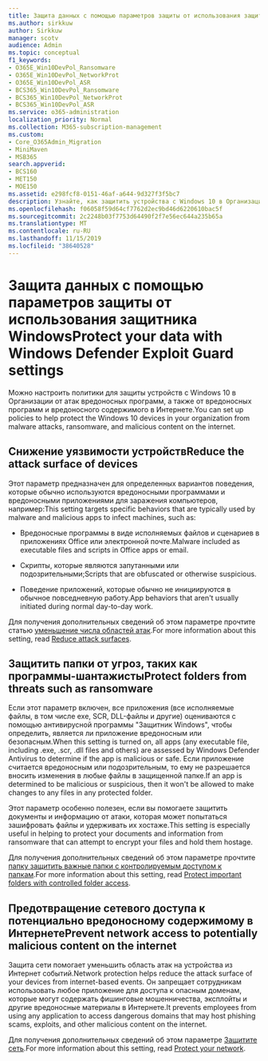 ```yaml
---
title: Защита данных с помощью параметров защиты от использования защитника Windows
ms.author: sirkkuw
author: Sirkkuw
manager: scotv
audience: Admin
ms.topic: conceptual
f1_keywords:
- O365E_Win10DevPol_Ransomware
- O365E_Win10DevPol_NetworkProt
- O365E_Win10DevPol_ASR
- BCS365_Win10DevPol_Ransomware
- BCS365_Win10DevPol_NetworkProt
- BCS365_Win10DevPol_ASR
ms.service: o365-administration
localization_priority: Normal
ms.collection: M365-subscription-management
ms.custom:
- Core_O365Admin_Migration
- MiniMaven
- MSB365
search.appverid:
- BCS160
- MET150
- MOE150
ms.assetid: e298fcf8-0151-46af-a644-9d327f3f5bc7
description: Узнайте, как защитить устройства с Windows 10 в Организации от атак вредоносных программ и вредоносных программ, а также вредоносного содержимого в Интернете.
ms.openlocfilehash: f06058f59d64cf7762d2ec9bd46d6220610bac5f
ms.sourcegitcommit: 2c2248b03f7753d64490f2f7e56ec644a235b65a
ms.translationtype: MT
ms.contentlocale: ru-RU
ms.lasthandoff: 11/15/2019
ms.locfileid: "38640528"
---
```

# <a name="protect-your-data-with-windows-defender-exploit-guard-settings"></a><span data-ttu-id="91533-103">Защита данных с помощью параметров защиты от использования защитника Windows</span><span class="sxs-lookup"><span data-stu-id="91533-103">Protect your data with Windows Defender Exploit Guard settings</span></span>

<span data-ttu-id="91533-104">Можно настроить политики для защиты устройств с Windows 10 в Организации от атак вредоносных программ, а также от вредоносных программ и вредоносного содержимого в Интернете.</span><span class="sxs-lookup"><span data-stu-id="91533-104">You can set up policies to help protect the Windows 10 devices in your organization from malware attacks, ransomware, and malicious content on the internet.</span></span>
  
## <a name="reduce-the-attack-surface-of-devices"></a><span data-ttu-id="91533-105">Снижение уязвимости устройств</span><span class="sxs-lookup"><span data-stu-id="91533-105">Reduce the attack surface of devices</span></span>

<span data-ttu-id="91533-106">Этот параметр предназначен для определенных вариантов поведения, которые обычно используются вредоносными программами и вредоносными приложениями для заражения компьютеров, например:</span><span class="sxs-lookup"><span data-stu-id="91533-106">This setting targets specific behaviors that are typically used by malware and malicious apps to infect machines, such as:</span></span>
  
- <span data-ttu-id="91533-107">Вредоносные программы в виде исполняемых файлов и сценариев в приложениях Office или электронной почте.</span><span class="sxs-lookup"><span data-stu-id="91533-107">Malware included as executable files and scripts in Office apps or email.</span></span>
    
- <span data-ttu-id="91533-108">Скрипты, которые являются запутанными или подозрительными;</span><span class="sxs-lookup"><span data-stu-id="91533-108">Scripts that are obfuscated or otherwise suspicious.</span></span>
    
- <span data-ttu-id="91533-109">Поведение приложений, которые обычно не инициируются в обычное повседневную работу.</span><span class="sxs-lookup"><span data-stu-id="91533-109">App behaviors that aren't usually initiated during normal day-to-day work.</span></span>
    
<span data-ttu-id="91533-110">Для получения дополнительных сведений об этом параметре прочтите статью [уменьшение числа областей атак](https://go.microsoft.com/fwlink/?linkid=870417).</span><span class="sxs-lookup"><span data-stu-id="91533-110">For more information about this setting, read [Reduce attack surfaces](https://go.microsoft.com/fwlink/?linkid=870417).</span></span>
  
## <a name="protect-folders-from-threats-such-as-ransomware"></a><span data-ttu-id="91533-111">Защитить папки от угроз, таких как программы-шантажисты</span><span class="sxs-lookup"><span data-stu-id="91533-111">Protect folders from threats such as ransomware</span></span>

<span data-ttu-id="91533-112">Если этот параметр включен, все приложения (все исполняемые файлы, в том числе exe, SCR, DLL-файлы и другие) оцениваются с помощью антивирусной программы "Защитник Windows", чтобы определить, является ли приложение вредоносным или безопасным.</span><span class="sxs-lookup"><span data-stu-id="91533-112">When this setting is turned on, all apps (any executable file, including .exe, .scr, .dll files and others) are assessed by Windows Defender Antivirus to determine if the app is malicious or safe.</span></span> <span data-ttu-id="91533-113">Если приложение считается вредоносным или подозрительным, то ему не разрешается вносить изменения в любые файлы в защищенной папке.</span><span class="sxs-lookup"><span data-stu-id="91533-113">If an app is determined to be malicious or suspicious, then it won't be allowed to make changes to any files in any protected folder.</span></span>
  
<span data-ttu-id="91533-114">Этот параметр особенно полезен, если вы помогаете защитить документы и информацию от атаки, которая может попытаться зашифровать файлы и удерживать их хостаже.</span><span class="sxs-lookup"><span data-stu-id="91533-114">This setting is especially useful in helping to protect your documents and information from ransomware that can attempt to encrypt your files and hold them hostage.</span></span>
  
<span data-ttu-id="91533-115">Для получения дополнительных сведений об этом параметре прочтите [папку защитить важные папки с контролируемым доступом к папкам](https://go.microsoft.com/fwlink/?linkid=870418).</span><span class="sxs-lookup"><span data-stu-id="91533-115">For more information about this setting, read [Protect important folders with controlled folder access](https://go.microsoft.com/fwlink/?linkid=870418).</span></span>
  
## <a name="prevent-network-access-to-potentially-malicious-content-on-the-internet"></a><span data-ttu-id="91533-116">Предотвращение сетевого доступа к потенциально вредоносному содержимому в Интернете</span><span class="sxs-lookup"><span data-stu-id="91533-116">Prevent network access to potentially malicious content on the internet</span></span>

<span data-ttu-id="91533-117">Защита сети помогает уменьшить область атак на устройства из Интернет событий.</span><span class="sxs-lookup"><span data-stu-id="91533-117">Network protection helps reduce the attack surface of your devices from internet-based events.</span></span> <span data-ttu-id="91533-118">Он запрещает сотрудникам использовать любое приложение для доступа к опасным доменам, которые могут содержать фишинговые мошенничества, эксплойты и другие вредоносные материалы в Интернете.</span><span class="sxs-lookup"><span data-stu-id="91533-118">It prevents employees from using any application to access dangerous domains that may host phishing scams, exploits, and other malicious content on the internet.</span></span>
  
<span data-ttu-id="91533-119">Для получения дополнительных сведений об этом параметре [Защитите сеть](https://go.microsoft.com/fwlink/?linkid=870419).</span><span class="sxs-lookup"><span data-stu-id="91533-119">For more information about this setting, read [Protect your network](https://go.microsoft.com/fwlink/?linkid=870419).</span></span>
  

